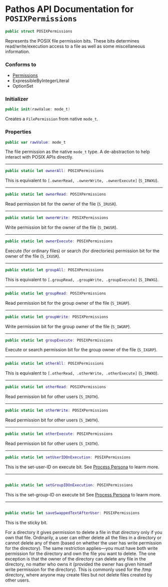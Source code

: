 # Pathos API Documentation for `POSIXPermissions`

```swift
public struct POSIXPermissions
```

Represents the POSIX file permission bits. These bits determines read/write/execution access to
a file as well as some miscellaneous information.

### Conforms to

* [Permissions][]
* ExpressibleByIntegerLiteral
* OptionSet

### Initializer

```swift
public init(rawValue: mode_t)
```

Creates a `FilePermission` from native `mode_t`.

### Properties

```swift
public var rawValue: mode_t

```

The file permission as the native `mode_t` type. A de-abstraction to help interact with POSIX APIs
directly.

***

```swift
public static let ownerAll: POSIXPermissions
```

This is equivalent to `[.ownerRead, .ownerWrite, .ownerExecute]` (`S_IRWXU`).

***

```swift
public static let ownerRead: POSIXPermissions
```

Read permission bit for the owner of the file (`S_IRUSR`).

***

```swift
public static let ownerWrite: POSIXPermissions
```

Write permission bit for the owner of the file (`S_IWUSR`).

***

```swift
public static let ownerExecute: POSIXPermissions
```

Execute (for ordinary files) or search (for directories) permission bit for the owner of the file
(`S_IXUSR`).

***

```swift
public static let groupAll: POSIXPermissions
```

This is equivalent to `[.groupRead, .groupWrite, .groupExecute]` (`S_IRWXG`).

***

```swift
public static let groupRead: POSIXPermissions
```

Read permission bit for the group owner of the file (`S_IRGRP`).

***

```swift
public static let groupWrite: POSIXPermissions
```

Write permission bit for the group owner of the file (`S_IWGRP`).

***

```swift
public static let groupExecute: POSIXPermissions
```

Execute or search permission bit for the group owner of the file (`S_IXGRP`).

***

```swift
public static let otherAll: POSIXPermissions
```

This is equivalent to `[.otherRead, .otherWrite, .otherExecute]` (`S_IRWXO`).

***

```swift
public static let otherRead: POSIXPermissions
```

Read permission bit for other users (`S_IROTH`).

***

```swift
public static let otherWrite: POSIXPermissions
```

Read permission bit for other users (`S_IWOTH`).

***

```swift
public static let otherExecute: POSIXPermissions
```

Read permission bit for other users (`S_IXOTH`).

***

```swift
public static let setUserIDOnExecution: POSIXPermissions
```

This is the set-user-ID on execute bit. See [Process Persona][] to learm more.

***

```swift

public static let setGroupIDOnExecution: POSIXPermissions
```

This is the set-group-ID on execute bit See [Process Persona][] to learm more.

***

```swift

public static let saveSwappedTextAfterUser: POSIXPermissions
```

This is the sticky bit.

For a directory it gives permission to delete a file in that directory only if you own that file.
Ordinarily, a user can either delete all the files in a directory or cannot delete any of them
(based on whether the user has write permission for the directory). The same restriction applies—you
must have both write permission for the directory and own the file you want to delete. The one
exception is that the owner of the directory can delete any file in the directory, no matter who
owns it (provided the owner has given himself write permission for the directory). This is commonly
used for the /tmp directory, where anyone may create files but not delete files created by other
users.

[Permissions]: Permissions.md
[Process Persona]: https://www.gnu.org/software/libc/manual/html_node/Process-Persona.html
